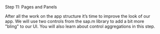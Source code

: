 Step 11: Pages and Panels

After all the work on the app structure it’s time to improve the look of our app. We will use two controls from the sap.m library to add a bit more "bling" to our UI. You will also learn about control aggregations in this step.
